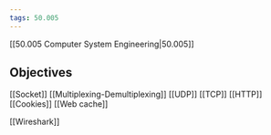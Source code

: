 ```yaml
---
tags: 50.005
---
```

[[50.005 Computer System Engineering|50.005]]

## Objectives

[[Socket]]
[[Multiplexing-Demultiplexing]]
[[UDP]]
[[TCP]]
[[HTTP]]
[[Cookies]]
[[Web cache]]

[[Wireshark]]